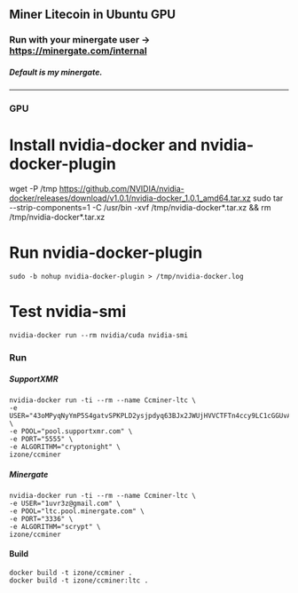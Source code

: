 ## Miner Litecoin in Ubuntu GPU
### Run with your minergate user -> https://minergate.com/internal
##### Default is my minergate.
-----

### GPU
# Install nvidia-docker and nvidia-docker-plugin
wget -P /tmp https://github.com/NVIDIA/nvidia-docker/releases/download/v1.0.1/nvidia-docker_1.0.1_amd64.tar.xz
sudo tar --strip-components=1 -C /usr/bin -xvf /tmp/nvidia-docker*.tar.xz && rm /tmp/nvidia-docker*.tar.xz

# Run nvidia-docker-plugin
```
sudo -b nohup nvidia-docker-plugin > /tmp/nvidia-docker.log
```

# Test nvidia-smi
```
nvidia-docker run --rm nvidia/cuda nvidia-smi
```

### Run

##### SupportXMR
```
nvidia-docker run -ti --rm --name Ccminer-ltc \
-e USER="43oMPyqNyYmP5S4gatvSPKPLD2ysjpdyq63BJx2JWUjHVVCTFTn4ccy9LC1cGGUvApCdCGrECuSf9eo2WHBckfBxNx9Dqkf" \ 
-e POOL="pool.supportxmr.com" \
-e PORT="5555" \
-e ALGORITHM="cryptonight" \
izone/ccminer
```

##### Minergate
```
nvidia-docker run -ti --rm --name Ccminer-ltc \
-e USER="1uvr3z@gmail.com" \ 
-e POOL="ltc.pool.minergate.com" \
-e PORT="3336" \
-e ALGORITHM="scrypt" \
izone/ccminer
```

#### Build
```
docker build -t izone/ccminer .
docker build -t izone/ccminer:ltc .
```
